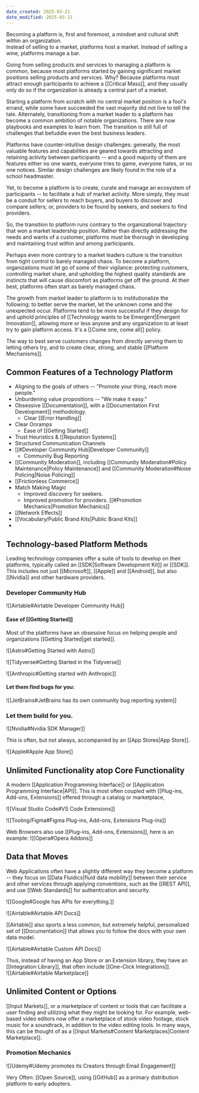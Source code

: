 ```yaml
---
date_created: 2025-03-21
date_modified: 2025-03-21
---
```


Becoming a platform is, first and foremost, a mindset and cultural shift within an organization.  
Instead of selling to a market, platforms host a market. Instead of selling a wine, platforms manage a bar.  

Going from selling products and services to managing a platform is common, because most platforms started by gaining significant market positions selling products and services. Why?  Because platforms must attract enough participants to achieve a [[Critical Mass]], and they usually only do so if the organization is already a central part of a market. 

Starting a platform from scratch with no central market position is a fool's errand, while some have succeeded the vast majority did not live to tell the tale. Alternately, transitioning from a market leader to a platform has become a common ambition of notable organizations. There are now playbooks and examples to learn from. The transition is still full of challenges that befuddle even the best business leaders.

Platforms have counter-intuitive design challenges: generally, the most valuable features and capabilities are geared towards attracting and retaining activity between participants -- and a good majority of them are features either no one wants, everyone tries to game, everyone hates, or no one notices. Similar design challenges are likely found in the role of a school headmaster. 

Yet, to become a platform is to create, curate and manage an ecosystem of participants -- to facilitate a hub of market activity. More simply, they must be a conduit for sellers to reach buyers, and buyers to discover and compare sellers; or, providers to be found by seekers, and seekers to find providers. 

So, the transition to platform runs contrary to the organizational trajectory that won a market leadership position.  Rather than directly addressing the needs and wants of a customer, platforms must be thorough in developing and maintaining trust within and among participants.  

Perhaps even more contrary to a market leaders culture is the transition from tight control to barely managed chaos. To become a platform, organizations must let go of some of their vigilance: protecting customers, controlling market share, and upholding the highest quality standards are instincts that will cause discomfort as platforms get off the ground. At their best, platforms often start as barely managed chaos. 

The growth from market leader to platform is to institutionalize the following: to better serve the market, let the unknown come and the unexpected occur. Platforms tend to be more successful if they design for and uphold principles of [[Technology wants to be Emergent|Emergent Innovation]], allowing more or less anyone and any organization to at least try to gain platform access.  It's a [[Come one, come all]] policy.  

The way to best serve customers changes from directly serving them to letting others try, and to create clear, strong, and stable [[Platform Mechanisms]].

## Common Features of a Technology Platform 

- Aligning to the goals of others -- "Promote your thing, reach more people."
- Unburdening value propositions -- "We make it easy."
- Obsessive [[Documentation]], with a [[Documentation First Development]] methodology. 
	- Clear [[Error Handling]]
- Clear Onramps
	- Ease of [[Getting Started]]
- Trust Heuristics & [[Reputation Systems]]
- Structured Communication Channels
- [[#Developer Community Hub|Developer Community]]
	- Community Bug Reporting
- [[Community Moderation]], including [[Community Moderation#Policy Maintenance|Policy Maintenance]] and  [[Community Moderation#Noise Policing|Noise Policing]]
- [[Frictionless Commerce]]
- Match Making Magic
	- Improved discovery for seekers.  
	- Improved promotion for providers.  [[#Promotion Mechanics|Promotion Mechanics]]
- [[Network Effects]]
- [[Vocabulary/Public Brand Kits|Public Brand Kits]]
- 


## Technology-based Platform Methods
Leading technology companies offer a suite of tools to develop on their platforms, typically called an [[SDK|Software Development Kit]] or [[SDK]]. This includes not just [[Microsoft]], [[Apple]] and [[Android]], but also [[Nvidia]] and other hardware providers.  

### Developer Community Hub
![[Airtable#Airtable Developer Community Hub]]

#### Ease of [[Getting Started]]
Most of the platforms have an obsessive focus on helping people and organizations [[Getting Started|get started]].

![[Astro#Getting Started with Astro]]

![[Tidyverse#Getting Started in the Tidyverse]]

![[Anthropic#Getting started with Anthropic]]

#### Let them find bugs for you:

![[JetBrains#JetBrains has its own community bug reporting system]]

### Let them build for you.

![[Nvidia#Nvidia SDK Manager]]

This is often, but not always, accompanied by an [[App Stores|App Store]]. 

![[Apple#Apple App Store]]


## Unlimited Functionality atop Core Functionality

A modern [[Application Programming Interface]] or [[Application Programming Interface|API]].  This is most often coupled with [[Plug-ins,  Add-ons,  Extensions]] offered through a catalog or marketplace, 

![[Visual Studio Code#VS Code Extensions]]

![[Tooling/Figma#Figma Plug-ins, Add-ons, Extensions Plug-ins]]


Web Browsers also use [[Plug-ins,  Add-ons,  Extensions]], here is an example:
![[Opera#Opera Addons]]
## Data that Moves

Web Applications often have a slightly different way they become a platform -- they focus on [[Data Fluidics|fluid data mobility]] between their service and other services through applying conventions, such as the [[REST API]], and use [[Web Standards]] for authentication and security. 

![[Google#Google has APIs for everything.]]

![[Airtable#Airtable API Docs]]

[[Airtable]] also sports a less common, but extremely helpful, personalized set of [[Documentation]] that allows you to follow the docs with your own data model.  

![[Airtable#Airtable Custom API Docs]]

Thus, instead of having an App Store or an Extension library, they have an [[Integration Library]], that often include [[One-Click Integrations]].  
![[Airtable#Airtable Marketplace]]

## Unlimited Content or Options

[[Input Markets]], or a marketplace of content or tools that can facilitate a user finding and utilizing what they might be looking for.  For example, web-based video editors now offer a marketplace of stock video footage, stock music for a soundtrack, in addition to the video editing tools.  In many ways, this can be thought of as a [[Input Markets#Content Marketplaces|Content Marketplace]]. 


### Promotion Mechanics

![[Udemy#Udemy promotes its Creators through Email Engagement]]




Very Often:
[[Open Source]], using [[GitHub]] as a primary distribution platform to early adopters.






